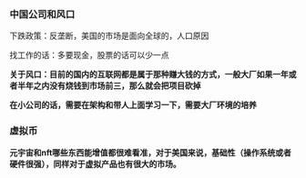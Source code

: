 ### 中国公司和风口

下跌政策：反垄断，美国的市场是面向全球的，人口原因

找工作的话：多要现金，股票的话可以少一点



**关于风口：目前的国内的互联网都是属于那种赚大钱的方式，一般大厂如果一年或者半年之内没有烧钱到市场前三，那么就会把项目砍掉**

**在小公司的话，需要在架构和带人上面学习一下，需要大厂环境的培养**



### 虚拟币

**元宇宙和nft哪些东西能增值都很难看准，对于美国来说，基础性（操作系统或者硬件很强），同样对于虚拟产品也有很大的市场。**